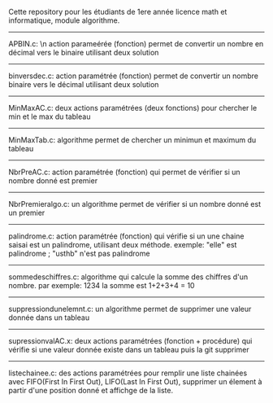 Cette repository pour les étudiants de 1ere année licence math et informatique, module algorithme.
****************************************************************************************************************
APBIN.c:    \n
 action parameérée (fonction) permet de convertir un nombre en décimal vers le binaire utilisant deux solution
****************************************************************************************************************
binversdec.c:
 action paramétrée (fonction) permet de convertir un nombre binaire vers le décimal  utilisant deux solution
****************************************************************************************************************
MinMaxAC.c:
 deux actions paramétrées (deux fonctions) pour chercher le min et le max du tableau
****************************************************************************************************************
MinMaxTab.c:
 algorithme permet de chercher un minimun et maximum du tableau 
****************************************************************************************************************
NbrPreAC.c:
 action paramétrée (fonction) qui permet de vérifier si un nombre donné est premier
****************************************************************************************************************
NbrPremieralgo.c:
 un algorithme permet de vérifier si un nombre donné est un premier
****************************************************************************************************************
palindrome.c:
 action paramétrée (fonction) qui vérifie si un une chaine saisai est un palindrome, utilisant deux méthode. 
 exemple: "elle" est palindrome ; "usthb"  n'est pas palindrome
****************************************************************************************************************
sommedeschiffres.c:
 algorithme qui calcule la somme des chiffres d'un nombre. par exemple: 1234 la somme est 1+2+3+4 = 10
****************************************************************************************************************
suppressiondunelemnt.c:
 un algorithme permet de supprimer une valeur donnée dans un tableau
****************************************************************************************************************
supressionvalAC.x:
 deux actions paramétrées (fonction + procédure) qui vérifie si une valeur donnée existe dans un tableau puis la git supprimer
*********************************************************************************************************************************************************************************************
listechainee.c:
 des actions paramétrées pour remplir une liste chainées avec FIFO(First In First Out), LIFO(Last In First Out), supprimer un élement à partir d'une position donné et affichge de la liste.